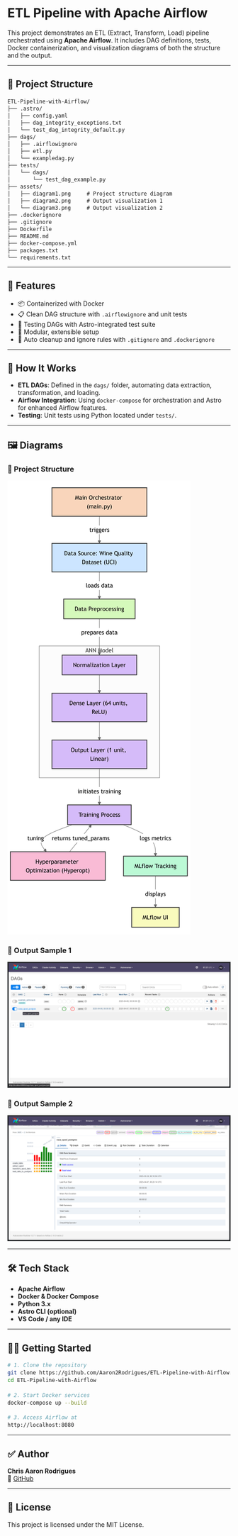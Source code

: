# ETL Pipeline with Apache Airflow

This project demonstrates an ETL (Extract, Transform, Load) pipeline orchestrated using **Apache Airflow**. It includes DAG definitions, tests, Docker containerization, and visualization diagrams of both the structure and the output.

---

## 📁 Project Structure

```plaintext
ETL-Pipeline-with-Airflow/
├── .astro/
│   ├── config.yaml
│   ├── dag_integrity_exceptions.txt
│   └── test_dag_integrity_default.py
├── dags/
│   ├── .airflowignore
│   ├── etl.py
│   └── exampledag.py
├── tests/
│   └── dags/
│       └── test_dag_example.py
├── assets/
│   ├── diagram1.png     # Project structure diagram
│   ├── diagram2.png     # Output visualization 1
│   └── diagram3.png     # Output visualization 2
├── .dockerignore
├── .gitignore
├── Dockerfile
├── README.md
├── docker-compose.yml
├── packages.txt
└── requirements.txt
```

---

## 🚀 Features

- 📦 Containerized with Docker
- 📋 Clean DAG structure with `.airflowignore` and unit tests
- 🧪 Testing DAGs with Astro-integrated test suite
- 🧰 Modular, extensible setup
- 🧼 Auto cleanup and ignore rules with `.gitignore` and `.dockerignore`

---

## 🧠 How It Works

- **ETL DAGs**: Defined in the `dags/` folder, automating data extraction, transformation, and loading.
- **Airflow Integration**: Using `docker-compose` for orchestration and Astro for enhanced Airflow features.
- **Testing**: Unit tests using Python located under `tests/`.

---

## 🖼️ Diagrams

### 📌 Project Structure
![Project Structure](assets/diagram1.png)

### 📌 Output Sample 1
![Output Sample 1](assets/diagram2.png)

### 📌 Output Sample 2
![Output Sample 2](assets/diagram3.png)

---

## 🛠️ Tech Stack

- **Apache Airflow**
- **Docker & Docker Compose**
- **Python 3.x**
- **Astro CLI (optional)**
- **VS Code / any IDE**

---

## 🏃‍♂️ Getting Started

```bash
# 1. Clone the repository
git clone https://github.com/Aaron2Rodrigues/ETL-Pipeline-with-Airflow.git
cd ETL-Pipeline-with-Airflow

# 2. Start Docker services
docker-compose up --build

# 3. Access Airflow at
http://localhost:8080
```

---

## ✅ Author

**Chris Aaron Rodrigues**  
🔗 [GitHub](https://github.com/Aaron2Rodrigues)

---

## 📄 License

This project is licensed under the MIT License.
